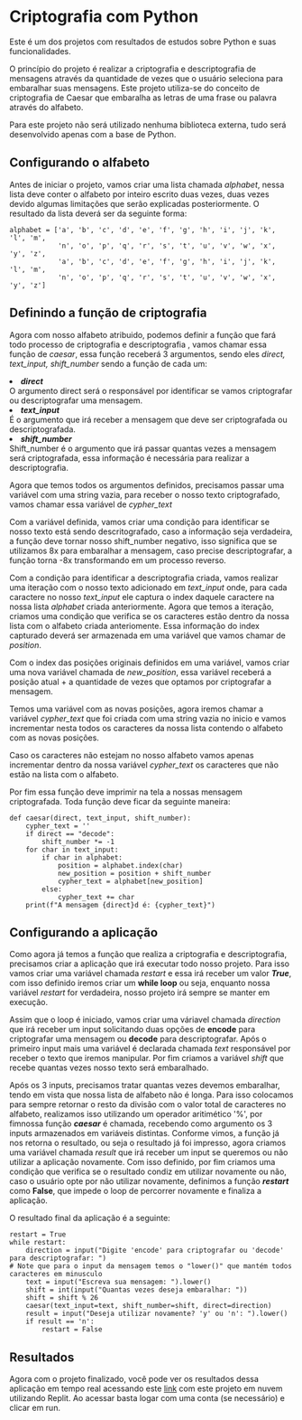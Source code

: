 <h1>Criptografia com Python</h1>
<p>Este é um dos projetos com resultados de estudos sobre Python e suas funcionalidades.</p>
<p>O princípio do projeto é realizar a criptografia e descriptografia de mensagens através da quantidade de vezes que
o usuário seleciona para embaralhar suas mensagens. Este projeto utiliza-se do conceito de criptografia de Caesar que
embaralha as letras de uma frase ou palavra através do alfabeto.</p>
<p>Para este projeto não será utilizado nenhuma biblioteca externa, tudo será desenvolvido apenas com a base de Python.
</p>

<h2>Configurando o alfabeto</h2>
<p>Antes de iniciar o projeto, vamos criar uma lista chamada <i>alphabet</i>, nessa lista deve conter o alfabeto por
inteiro escrito duas vezes, duas vezes devido algumas limitações que serão explicadas posteriormente. O resultado da
lista deverá ser da seguinte forma:</p>

```
alphabet = ['a', 'b', 'c', 'd', 'e', 'f', 'g', 'h', 'i', 'j', 'k', 'l', 'm',
            'n', 'o', 'p', 'q', 'r', 's', 't', 'u', 'v', 'w', 'x', 'y', 'z',
            'a', 'b', 'c', 'd', 'e', 'f', 'g', 'h', 'i', 'j', 'k', 'l', 'm',
            'n', 'o', 'p', 'q', 'r', 's', 't', 'u', 'v', 'w', 'x', 'y', 'z']
```
<h2>Definindo a função de criptografia</h2>
<p>Agora com nosso alfabeto atribuido, podemos definir a função que fará todo processo de criptografia e descriptografia
, vamos chamar essa função de <i>caesar</i>, essa função receberá 3 argumentos, sendo eles <i>direct, text_input,
shift_number</i> sendo a função de cada um:
<li><i><b>direct</b></i></li>
O argumento direct será o responsável por identificar se vamos criptografar ou descriptografar uma mensagem.
<li><i><b>text_input</b></i></li>
É o argumento que irá receber a mensagem que deve ser criptografada ou descriptografada.
<li><i><b>shift_number</b></i></li>
Shift_number é o argumento que irá passar quantas vezes a mensagem será criptografada, essa informação é necessária
para realizar a descriptografia.
</p>
<p>Agora que temos todos os argumentos definidos, precisamos passar uma variável com uma string vazia, para receber o
nosso texto criptografado, vamos chamar essa variável de <i>cypher_text</i></p>
<p>Com a variável definida, vamos criar uma condição para identificar se nosso texto está sendo descritografado, caso
a informação seja verdadeira, a função deve tornar nosso shift_number negativo, isso significa que se utilizamos 8x
para embaralhar a mensagem, caso precise descriptografar, a função torna -8x transformando em um processo reverso.</p>
<p>Com a condição para identificar a descriptografia criada, vamos realizar uma iteração com o nosso texto adicionado em
<i>text_input</i> onde, para cada caractere no nosso <i>text_input</i> ele captura o index daquele caractere na nossa
lista <i>alphabet</i> criada anteriormente. Agora que temos a iteração, criamos uma condição que verifica se os
caracteres estão dentro da nossa lista com o alfabeto criada anteriomente. Essa informação do index capturado deverá 
ser armazenada em uma variável que vamos chamar de <i>position</i>.</p>
<p>Com o index das posições originais definidos em uma variável, vamos criar uma nova variável chamada de
<i>new_position</i>, essa variável receberá a posição atual + a quantidade de vezes que optamos por criptografar a
mensagem.</p>
<p>Temos uma variável com as novas posições, agora iremos chamar a variável <i>cypher_text</i> que foi criada com uma
string vazia no inicio e vamos incrementar nesta todos os caracteres da nossa lista contendo o alfabeto com as novas
posições.</p>
<p>Caso os caracteres não estejam no nosso alfabeto vamos apenas incrementar dentro da nossa variável <i>cypher_text</i>
os caracteres que não estão na lista com o alfabeto.</p>
<p>Por fim essa função deve imprimir na tela a nossas mensagem criptografada. Toda função deve ficar da seguinte maneira:
</p>

```
def caesar(direct, text_input, shift_number):
    cypher_text = ''
    if direct == "decode":
        shift_number *= -1
    for char in text_input:
        if char in alphabet:
            position = alphabet.index(char)
            new_position = position + shift_number
            cypher_text = alphabet[new_position]
        else:
            cypher_text += char
    print(f"A mensagem {direct}d é: {cypher_text}")
```
<h2>Configurando a aplicação</h2>
<p>Como agora já temos a função que realiza a criptografia e descriptografia, precisamos criar a aplicação que irá
executar todo nosso projeto. Para isso vamos criar uma variável chamada <i>restart</i> e essa irá receber um valor
<i><b>True</b></i>, com isso definido iremos criar um <b>while loop</b> ou seja, enquanto nossa variável <i>restart
</i> for verdadeira, nosso projeto irá sempre se manter em execução.</p>
<p>Assim que o loop é iniciado, vamos criar uma váriavel chamada <i>direction</i> que irá receber um input solicitando
duas opções de <b>encode</b> para criptografar uma mensagem ou <b>decode</b> para descriptografar. Após o primeiro input
mais uma variável é declarada chamada <i>text</i> responsável por receber o texto que iremos manipular. Por fim criamos
a variável <i>shift</i> que recebe quantas vezes nosso texto será embaralhado.</p>
<p>Após os 3 inputs, precisamos tratar quantas vezes devemos embaralhar, tendo em vista que nossa lista de alfabeto não
é longa. Para isso colocamos para sempre retornar o resto da divisão com o valor total de caracteres no alfabeto,
realizamos isso utilizando um operador aritimético '%', por fimnossa função <i><b>caesar</b></i> é chamada, 
recebendo como argumento os 3 inputs armazenados em variáveis distintas. Conforme vimos, a função já nos retorna o 
resultado, ou seja o resultado já foi impresso, agora criamos uma variável chamada <i>result</i> que irá receber um 
input se queremos ou não utilizar a aplicação novamente. Com isso definido, por fim criamos uma condição que verifica 
se o resultado condiz em utilizar novamente ou não, caso o usuário opte por não utilizar novamente, definimos a função 
<i><b>restart</b></i> como <b>False</b>, que impede o loop de percorrer novamente e finaliza a aplicação.</p>
<p>O resultado final da aplicação é a seguinte:</p>

```
restart = True
while restart:
    direction = input("Digite 'encode' para criptografar ou 'decode' para descriptografar: ")
# Note que para o input da mensagem temos o "lower()" que mantém todos caracteres em minusculo
    text = input("Escreva sua mensagem: ").lower()
    shift = int(input("Quantas vezes deseja embaralhar: "))
    shift = shift % 26
    caesar(text_input=text, shift_number=shift, direct=direction)
    result = input("Deseja utilizar novamente? 'y' ou 'n': ").lower()
    if result == 'n':
        restart = False
```

<h2>Resultados</h2>
<p>Agora com o projeto finalizado, você pode ver os resultados dessa aplicação em tempo real acessando este 
<a href="https://replit.com/@AyrtonYamashita/Criptografia-com-Python">link</a>
com este projeto em nuvem utilizando Replit. Ao acessar basta logar com uma conta (se necessário) e clicar em run.</p>